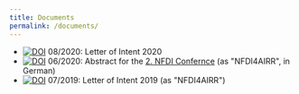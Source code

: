 ```yaml
---
title: Documents
permalink: /documents/
---
```


+ [![DOI](https://zenodo.org/badge/DOI/10.5281/zenodo.3987501.svg)](https://doi.org/10.5281/zenodo.3987501) 08/2020: Letter of Intent 2020 
+ [![DOI](https://zenodo.org/badge/DOI/10.5281/zenodo.4604041.svg)](https://doi.org/10.5281/zenodo.4604041) 06/2020: Abstract for the [2. NFDI Confernce](https://www.dfg.de/en/research_funding/programmes/nfdi/conference_2020/) (as "NFDI4AIRR", in German)
+ [![DOI](https://zenodo.org/badge/DOI/10.5281/zenodo.3950082.svg)](https://doi.org/10.5281/zenodo.3950082) 07/2019: Letter of Intent 2019 (as "NFDI4AIRR")

